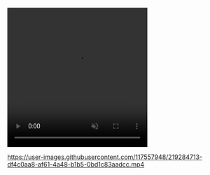 <video width = "320" height = "320" src = "https://user-images.githubusercontent.com/117557948/219284713-df4c0aa8-af61-4a48-b1b5-0bd1c83aadcc.mp4" autoplay loop muted ></video>


https://user-images.githubusercontent.com/117557948/219284713-df4c0aa8-af61-4a48-b1b5-0bd1c83aadcc.mp4

